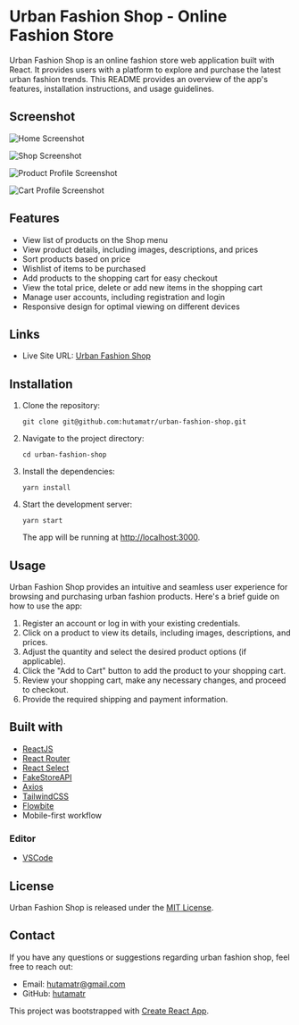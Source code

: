 # Urban Fashion Shop - Online Fashion Store

Urban Fashion Shop is an online fashion store web application built with React. It provides users with a platform to explore and purchase the latest urban fashion trends. This README provides an overview of the app's features, installation instructions, and usage guidelines.

## Screenshot

![Home Screenshot](https://github.com/hutamatr/urban-fashion-shop/blob/develop/src/assets/screenshot/home-page.jpg)

![Shop Screenshot](https://github.com/hutamatr/urban-fashion-shop/blob/develop/src/assets/screenshot/shop-page.jpg)

![Product Profile Screenshot](https://github.com/hutamatr/urban-fashion-shop/blob/develop/src/assets/screenshot/product-page.jpg)

![Cart Profile Screenshot](https://github.com/hutamatr/urban-fashion-shop/blob/develop/src/assets/screenshot/cart-page.jpg)

## Features

- View list of products on the Shop menu
- View product details, including images, descriptions, and prices
- Sort products based on price
- Wishlist of items to be purchased
- Add products to the shopping cart for easy checkout
- View the total price, delete or add new items in the shopping cart
- Manage user accounts, including registration and login
- Responsive design for optimal viewing on different devices

## Links

- Live Site URL: [Urban Fashion Shop](https://unknown-shopping-store.vercel.app/)

## Installation

1. Clone the repository:

   ```
   git clone git@github.com:hutamatr/urban-fashion-shop.git
   ```

2. Navigate to the project directory:

   ```
   cd urban-fashion-shop
   ```

3. Install the dependencies:

   ```
   yarn install
   ```

4. Start the development server:

   ```
   yarn start
   ```

   The app will be running at [http://localhost:3000](http://localhost:3000).

## Usage

Urban Fashion Shop provides an intuitive and seamless user experience for browsing and purchasing urban fashion products. Here's a brief guide on how to use the app:

1. Register an account or log in with your existing credentials.
2. Click on a product to view its details, including images, descriptions, and prices.
3. Adjust the quantity and select the desired product options (if applicable).
4. Click the "Add to Cart" button to add the product to your shopping cart.
5. Review your shopping cart, make any necessary changes, and proceed to checkout.
6. Provide the required shipping and payment information.

## Built with

- [ReactJS](https://reactjs.org/)
- [React Router](https://reactrouter.com/en/main)
- [React Select](https://react-select.com/home)
- [FakeStoreAPI](https://fakestoreapi.com/)
- [Axios](https://axios-http.com/)
- [TailwindCSS](https://tailwindcss.com/)
- [Flowbite](https://flowbite.com/)
- Mobile-first workflow

### Editor

- [VSCode](https://code.visualstudio.com/)

## License

Urban Fashion Shop is released under the [MIT License](LICENSE).

## Contact

If you have any questions or suggestions regarding urban fashion shop, feel free to reach out:

- Email: [hutamatr@gmail.com](mailto:hutamatr@gmail.com)
- GitHub: [hutamatr](https://github.com/hutamatr)

This project was bootstrapped with [Create React App](https://github.com/facebook/create-react-app).
